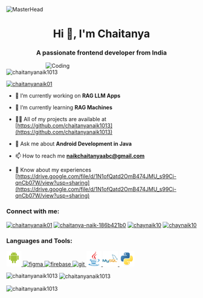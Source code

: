 ![MasterHead](https://1.bp.blogspot.com/-7A4WynwLsMw/XbBpCXG8fHI/AAAAAAAAMt4/uOa1bpLskYgrwGbllhSu2SDj_Mig8SXJQCLcBGAsYHQ/s1600/2000_600px.gif)
<h1 align="center">Hi 👋, I'm Chaitanya</h1>
<h3 align="center">A passionate frontend developer from India</h3>
<img align="right" alt="Coding" width="400" src="https://cdn.dribbble.com/users/1162077/screenshots/3848914/programmer.gif">

<p align="left"> <img src="https://komarev.com/ghpvc/?username=chaitanyanaik1013&label=Profile%20views&color=0e75b6&style=flat" alt="chaitanyanaik1013" /> </p>

<p align="left"> <a href="https://twitter.com/chaitanyanaik01" target="blank"><img src="https://img.shields.io/twitter/follow/chaitanyanaik01?logo=twitter&style=for-the-badge" alt="chaitanyanaik01" /></a> </p>

- 🔭 I’m currently working on **RAG LLM Apps**

- 🌱 I’m currently learning **RAG Machines**

- 👨‍💻 All of my projects are available at [https://github.com/chaitanyanaik1013](https://github.com/chaitanyanaik1013)

- 💬 Ask me about **Android Development in Java**

- 📫 How to reach me **naikchaitanyaabc@gmail.com**

- 📄 Know about my experiences [https://drive.google.com/file/d/1N1ofQatd2OmB474JMU_s99Ci-qnCb07W/view?usp=sharing](https://drive.google.com/file/d/1N1ofQatd2OmB474JMU_s99Ci-qnCb07W/view?usp=sharing)

<h3 align="left">Connect with me:</h3>
<p align="left">
<a href="https://twitter.com/chaitanyanaik01" target="blank"><img align="center" src="https://raw.githubusercontent.com/rahuldkjain/github-profile-readme-generator/master/src/images/icons/Social/twitter.svg" alt="chaitanyanaik01" height="30" width="40" /></a>
<a href="https://linkedin.com/in/chaitanya-naik-186b421b0" target="blank"><img align="center" src="https://raw.githubusercontent.com/rahuldkjain/github-profile-readme-generator/master/src/images/icons/Social/linked-in-alt.svg" alt="chaitanya-naik-186b421b0" height="30" width="40" /></a>
<a href="https://www.codechef.com/users/chaynaik10" target="blank"><img align="center" src="https://cdn.jsdelivr.net/npm/simple-icons@3.1.0/icons/codechef.svg" alt="chaynaik10" height="30" width="40" /></a>
<a href="https://www.leetcode.com/chaynaik10" target="blank"><img align="center" src="https://raw.githubusercontent.com/rahuldkjain/github-profile-readme-generator/master/src/images/icons/Social/leet-code.svg" alt="chaynaik10" height="30" width="40" /></a>
</p>

<h3 align="left">Languages and Tools:</h3>
<p align="left"> <a href="https://developer.android.com" target="_blank" rel="noreferrer"> <img src="https://raw.githubusercontent.com/devicons/devicon/master/icons/android/android-original-wordmark.svg" alt="android" width="40" height="40"/> </a> <a href="https://www.figma.com/" target="_blank" rel="noreferrer"> <img src="https://www.vectorlogo.zone/logos/figma/figma-icon.svg" alt="figma" width="40" height="40"/> </a> <a href="https://firebase.google.com/" target="_blank" rel="noreferrer"> <img src="https://www.vectorlogo.zone/logos/firebase/firebase-icon.svg" alt="firebase" width="40" height="40"/> </a> <a href="https://git-scm.com/" target="_blank" rel="noreferrer"> <img src="https://www.vectorlogo.zone/logos/git-scm/git-scm-icon.svg" alt="git" width="40" height="40"/> </a> <a href="https://www.java.com" target="_blank" rel="noreferrer"> <img src="https://raw.githubusercontent.com/devicons/devicon/master/icons/java/java-original.svg" alt="java" width="40" height="40"/> </a> <a href="https://www.mysql.com/" target="_blank" rel="noreferrer"> <img src="https://raw.githubusercontent.com/devicons/devicon/master/icons/mysql/mysql-original-wordmark.svg" alt="mysql" width="40" height="40"/> </a> <a href="https://www.python.org" target="_blank" rel="noreferrer"> <img src="https://raw.githubusercontent.com/devicons/devicon/master/icons/python/python-original.svg" alt="python" width="40" height="40"/> </a> </p>

<p><img align="left" src="https://github-readme-stats.vercel.app/api/top-langs?username=chaitanyanaik1013&show_icons=true&locale=en&layout=compact" alt="chaitanyanaik1013" /></p>

<p>&nbsp;<img align="center" src="https://github-readme-stats.vercel.app/api?username=chaitanyanaik1013&show_icons=true&locale=en" alt="chaitanyanaik1013" /></p>

<p><img align="center" src="https://github-readme-streak-stats.herokuapp.com/?user=chaitanyanaik1013&" alt="chaitanyanaik1013" /></p>
